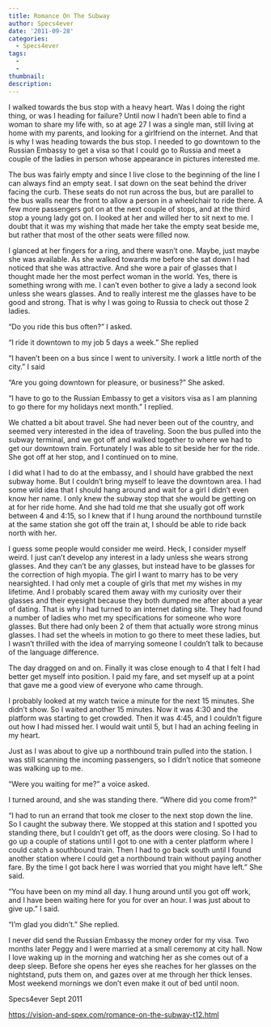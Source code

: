 ```yaml
---
title: Romance On The Subway
author: Specs4ever
date: '2011-09-28'
categories:
  - Specs4ever
tags:
  - 
  - 
thumbnail: 
description: 
---
```


I walked towards the bus stop with a heavy heart. Was I doing the right thing, or was I heading for failure?  Until now I hadn’t been able to find a woman to share my life with, so at age 27 I was a single man, still living at home with my parents, and looking for a girlfriend on the internet. And that is why I was heading towards the bus stop. I needed to go downtown to the Russian Embassy to get a visa so that I could go to Russia and meet a couple of the ladies in person whose appearance in pictures interested me.

The bus was fairly empty and since I live close to the beginning of the line I can always find an empty seat. I sat down on the seat behind the driver facing the curb. These seats do not run across the bus, but are parallel to the bus walls near the front to allow a person in a wheelchair to ride there.  A few more passengers got on at the next couple of stops, and at the third stop a young lady got on. I looked at her and willed her to sit next to me. I doubt that it was my wishing that made her take the empty seat beside me, but rather that most of the other seats were filled now.

I glanced at her fingers for a ring, and there wasn’t one.  Maybe, just maybe she was available.  As she walked towards me before she sat down I had noticed that she was attractive. And she wore a pair of glasses that I thought made her the most perfect woman in the world.  Yes, there is something wrong with me.  I can’t even bother to give a lady a second look unless she wears glasses.  And to really interest me the glasses have to be good and strong. That is why I was going to Russia to check out those 2 ladies.

“Do you ride this bus often?” I asked.

“I ride it downtown to my job 5 days a week.” She replied 

“I haven’t been on a bus since I went to university. I work a little north of the city.” I said

“Are you going downtown for pleasure, or business?” She asked.

“I have to go to the Russian Embassy to get a visitors visa as I am planning to go there for my holidays next month.” I replied.

We chatted a bit about travel. She had never been out of the country, and seemed very interested in the idea of traveling.  Soon the bus pulled into the subway terminal, and we got off and walked together to where we had to get our downtown train.  Fortunately I was able to sit beside her for the ride.  She got off at her stop, and I continued on to mine.

I did what I had to do at the embassy, and I should have grabbed the next subway home.  But I couldn’t bring myself to leave the downtown area.  I had some wild idea that I should hang around and wait for a girl I didn’t even know her name.  I only knew the subway stop that she would be getting on at for her ride home. And she had told me that she usually got off work between 4 and 4:15, so I knew that if I hung around the northbound turnstile at the same station she got off the train at, I should be able to ride back north with her.

I guess some people would consider me weird.  Heck, I consider myself weird.  I just can’t develop any interest in a lady unless she wears strong glasses. And they can’t be any glasses, but instead have to be glasses for the correction of high myopia.  The girl I want to marry has to be very nearsighted.  I had only met a couple of girls that met my wishes in my lifetime.  And I probably scared them away with my curiosity over their glasses and their eyesight because they both dumped me after about a year of dating. That is why I had turned to an internet dating site.  They had found a number of ladies who met my specifications for someone who wore glasses. But there had only been 2 of them that actually wore strong minus glasses.  I had set the wheels in motion to go there to meet these ladies, but I wasn’t thrilled with the idea of marrying someone I couldn’t talk to because of the language difference.

The day dragged on and on.  Finally it was close enough to 4 that I felt I had better get myself into position. I paid my fare, and set myself up at a point that gave me a good view of everyone who came through.

I probably looked at my watch twice a minute for the next 15 minutes.  She didn’t show. So I waited another 15 minutes.  Now it was 4:30 and the platform was starting to get crowded. Then it was 4:45, and I couldn’t figure out how I had missed her.  I would wait until 5, but I had an aching feeling in my heart.

Just as I was about to give up a northbound train pulled into the station. I was still scanning the incoming passengers, so I didn’t notice that someone was walking up to me.

“Were you waiting for me?” a voice asked.

I turned around, and she was standing there. “Where did you come from?”

“I had to run an errand that took me closer to the next stop down the line. So I caught the subway there. We stopped at this station and I spotted you standing there, but I couldn’t get off, as the doors were closing. So I had to go up a couple of stations until I got to one with a center platform where I could catch a southbound train. Then I had to go back south until I found another station where I could get a northbound train without paying another fare.  By the time I got back here I was worried that you might have left.” She said.

“You have been on my mind all day.  I hung around until you got off work, and I have been waiting here for you for over an hour. I was just about to give up.” I said.

“I’m glad you didn’t.” She replied.

I never did send the Russian Embassy the money order for my visa.  Two months later Peggy and I were married at a small ceremony at city hall.  Now I love waking up in the morning and watching her as she comes out of a deep sleep. Before she opens her eyes she reaches for her glasses on the nightstand, puts them on, and gazes over at me through her thick lenses. Most weekend mornings we don’t even make it out of bed until noon.

Specs4ever
Sept 2011

https://vision-and-spex.com/romance-on-the-subway-t12.html
